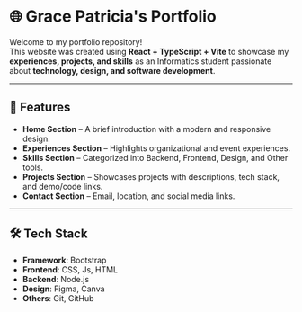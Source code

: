 # 🌐 Grace Patricia's Portfolio


Welcome to my portfolio repository!  
This website was created using **React + TypeScript + Vite** to showcase my **experiences, projects, and skills** as an Informatics student passionate about **technology, design, and software development**.

---

## 🚀 Features

- **Home Section** – A brief introduction with a modern and responsive design.  
- **Experiences Section** – Highlights organizational and event experiences.  
- **Skills Section** – Categorized into Backend, Frontend, Design, and Other tools.  
- **Projects Section** – Showcases projects with descriptions, tech stack, and demo/code links.  
- **Contact Section** – Email, location, and social media links.  

---

## 🛠️ Tech Stack

- **Framework**: Bootstrap
- **Frontend**: CSS, Js, HTML 
- **Backend**: Node.js 
- **Design**: Figma, Canva  
- **Others**: Git, GitHub

